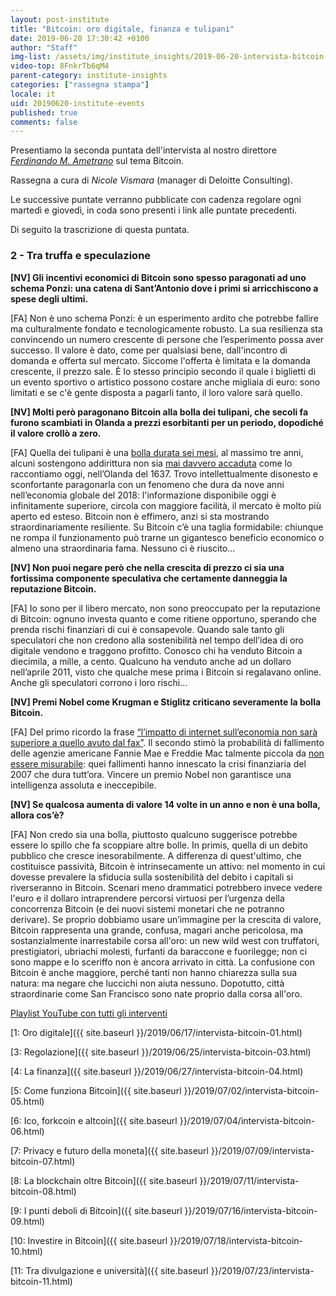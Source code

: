 ```yaml
---
layout: post-institute
title: "Bitcoin: oro digitale, finanza e tulipani"
date: 2019-06-20 17:30:42 +0100
author: "Staff"
img-list: /assets/img/institute_insights/2019-06-20-intervista-bitcoin-02-thumb.jpg
video-top: 8FnkrTb6qM4
parent-category: institute-insights
categories: ["rassegna stampa"]
locale: it
uid: 20190620-institute-events
published: true
comments: false
---
```

Presentiamo la seconda puntata dell'intervista al nostro direttore
[*Ferdinando M. Ametrano*](https://www.ametrano.net)
sul tema Bitcoin.

Rassegna a cura di *Nicole Vismara* (manager di Deloitte Consulting).

Le successive puntate verranno pubblicate con cadenza regolare ogni martedì e giovedì, in coda sono presenti i link alle puntate precedenti.

Di seguito la trascrizione di questa puntata.

### 2 - Tra truffa e speculazione

**[NV] Gli incentivi economici di Bitcoin sono spesso paragonati ad uno schema Ponzi: una catena di Sant’Antonio dove i primi si arricchiscono a spese degli ultimi.**

[FA] Non è uno schema Ponzi: è un esperimento ardito che potrebbe fallire ma culturalmente fondato e tecnologicamente robusto. La sua resilienza sta convincendo un numero crescente di persone che l’esperimento possa aver successo. Il valore è dato, come per qualsiasi bene, dall'incontro di domanda e offerta sul mercato. Siccome l'offerta è limitata e la domanda crescente, il prezzo sale. È lo stesso principio secondo il quale i biglietti di un evento sportivo o artistico possono costare anche migliaia di euro: sono limitati e se c'è gente disposta a pagarli tanto, il loro valore sarà quello.

**[NV] Molti però paragonano Bitcoin alla bolla dei tulipani, che secoli fa furono scambiati in Olanda a prezzi esorbitanti per un periodo, dopodiché il valore crollò a zero.**

[FA] Quella dei tulipani è una [bolla durata sei mesi](https://en.wikipedia.org/wiki/Tulip_mania), al massimo tre anni, alcuni sostengono addirittura non sia [mai davvero accaduta](https://theconversation.com/tulip-mania-the-classic-story-of-a-dutch-financial-bubble-is-mostly-wrong-91413) come lo raccontiamo oggi, nell’Olanda del 1637. Trovo intellettualmente disonesto e sconfortante paragonarla con un fenomeno che dura da nove anni nell’economia globale del 2018: l'informazione disponibile oggi è infinitamente superiore, circola con maggiore facilità, il mercato è molto più aperto ed esteso. Bitcoin non è effimero, anzi si sta mostrando straordinariamente resiliente. Su Bitcoin c’è una taglia formidabile: chiunque ne rompa il funzionamento può trarne un gigantesco beneficio economico o almeno una straordinaria fama. Nessuno ci è riuscito...

**[NV] Non puoi negare però che nella crescita di prezzo ci sia una fortissima componente speculativa che certamente danneggia la reputazione Bitcoin.**

[FA] Io sono per il libero mercato, non sono preoccupato per la reputazione di Bitcoin: ognuno investa quanto e come ritiene opportuno, sperando che prenda rischi finanziari di cui è consapevole. Quando sale tanto gli speculatori che non credono alla sostenibilità nel tempo dell’idea di oro digitale vendono e traggono profitto. Conosco chi ha venduto Bitcoin a diecimila, a mille, a cento. Qualcuno ha venduto anche ad un dollaro nell’aprile 2011, visto che qualche mese prima i Bitcoin si regalavano online. Anche gli speculatori corrono i loro rischi...

**[NV] Premi Nobel come Krugman e Stiglitz criticano severamente la bolla Bitcoin.**

[FA] Del primo ricordo la frase [“l’impatto di internet sull’economia non sarà superiore a quello avuto dal fax”](http://web.archive.org/web/19980610100009/www.redherring.com/mag/issue55/economics.html). Il secondo stimò la probabilità di fallimento delle agenzie americane Fannie Mae e Freddie Mac talmente piccola da [non essere misurabile](https://www.wsj.com/articles/SB10001424052748704204304574543503520372002): quei fallimenti hanno innescato la crisi finanziaria del 2007 che dura tutt’ora. Vincere un premio Nobel non garantisce una intelligenza assoluta e ineccepibile.

**[NV] Se qualcosa aumenta di valore 14 volte in un anno e non è una bolla, allora cos’è?**

[FA] Non credo sia una bolla, piuttosto qualcuno suggerisce potrebbe essere lo spillo che fa scoppiare altre bolle. In primis, quella di un debito pubblico che cresce inesorabilmente. A differenza di quest'ultimo, che costituisce passività, Bitcoin è intrinsecamente un attivo: nel momento in cui dovesse prevalere la sfiducia sulla sostenibilità del debito i capitali si riverseranno in Bitcoin. Scenari meno drammatici potrebbero invece vedere l'euro e il dollaro intraprendere percorsi virtuosi per l’urgenza della concorrenza Bitcoin (e dei nuovi sistemi monetari che ne potranno derivare). Se proprio dobbiamo usare un’immagine per la crescita di valore, Bitcoin rappresenta una grande, confusa, magari anche pericolosa, ma sostanzialmente inarrestabile corsa all'oro: un new wild west con truffatori, prestigiatori, ubriachi molesti, furfanti da baraccone e fuorilegge; non ci sono mappe e lo sceriffo non è ancora arrivato in città. La confusione con Bitcoin è anche maggiore, perché tanti non hanno chiarezza sulla sua natura: ma negare che luccichi non aiuta nessuno. Dopotutto, città straordinarie come San Francisco sono nate proprio dalla corsa all'oro.

[Playlist YouTube con tutti gli interventi](https://www.youtube.com/playlist?list=PLTLa2tRY91LKw5CrWIFFeIws08Sr7q-jC)

[1: Oro digitale]({{ site.baseurl }}/2019/06/17/intervista-bitcoin-01.html)

[3: Regolazione]({{ site.baseurl }}/2019/06/25/intervista-bitcoin-03.html)

[4: La finanza]({{ site.baseurl }}/2019/06/27/intervista-bitcoin-04.html)

[5: Come funziona Bitcoin]({{ site.baseurl }}/2019/07/02/intervista-bitcoin-05.html)

[6: Ico, forkcoin e altcoin]({{ site.baseurl }}/2019/07/04/intervista-bitcoin-06.html)

[7: Privacy e futuro della moneta]({{ site.baseurl }}/2019/07/09/intervista-bitcoin-07.html)

[8: La blockchain oltre Bitcoin]({{ site.baseurl }}/2019/07/11/intervista-bitcoin-08.html)

[9: I punti deboli di Bitcoin]({{ site.baseurl }}/2019/07/16/intervista-bitcoin-09.html)

[10: Investire in Bitcoin]({{ site.baseurl }}/2019/07/18/intervista-bitcoin-10.html)

[11: Tra divulgazione e università]({{ site.baseurl }}/2019/07/23/intervista-bitcoin-11.html)
